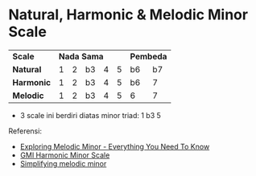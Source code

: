 # Natural, Harmonic & Melodic Minor Scale

<table>
    <tbody>
        <tr>
            <td><b>Scale</b></td>
            <td colspan=5><b>Nada Sama</b></td>
            <td colspan=2><b>Pembeda</b></td>
        </tr>
        <tr>
            <td><b>Natural</b></td>
            <td>1</td>
            <td>2</td>
            <td>b3</td>
            <td>4</td>
            <td>5</td>
            <td>b6</td>
            <td>b7</td>  
        </tr>
        <tr>
            <td><b>Harmonic</b></td>
            <td>1</td>
            <td>2</td>
            <td>b3</td>
            <td>4</td>
            <td>5</td>
            <td>b6</td>
            <td>7</td> 
        </tr>
        <tr>
            <td><b>Melodic</b></td>
            <td>1</td>
            <td>2</td>
            <td>b3</td>
            <td>4</td>
            <td>5</td>
            <td>6</td>
            <td>7</td> 
        </tr>
    </tbody>
</table>

- 3 scale ini berdiri diatas minor triad: 1 b3 5


Referensi: 
- [Exploring Melodic Minor - Everything You Need To Know](https://www.youtube.com/watch?v=gXq0EsDBrWw)
- [GMI Harmonic Minor Scale](https://www.youtube.com/watch?v=JCEWMhqmWfw)
- [Simplifying melodic minor](https://www.youtube.com/watch?v=Ab3nqlbl9us)
